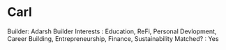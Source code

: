 # Carl

Builder: Adarsh
Builder Interests : Education, ReFi, Personal Devlopment, Career Building, Entrepreneurship, Finance, Sustainability
Matched? : Yes